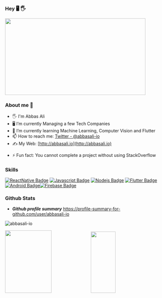 ### Hey  🖥️ 🖐️

<img src='https://i.pinimg.com/originals/8b/35/fe/8b35fef55fba1a201c9c7a11d3ec3d64.gif' width='460"' height='250"'>

### About me 🐬

- 🖐️ I'm Abbas Ali
- 🖥️ I’m currently Managing a few Tech Companies
- 🌱 I’m currently learning Machine Learning, Computer Vision and Flutter
- 📫 How to reach me: [Twitter - @abbasali-io](https://twitter.com/abbasali-io)
- ✍️ My Web: [http://abbasali.io](http://abbasali.io)
<!-- - 😄 Pronouns: He/His -->
- ⚡ Fun fact: You cannot complete a project without using StackOverflow

<!--
### Awards

- 🏅 Idea Award Hackathon HoChiMinh City 2020 - [Repository Here](https://github.com/hongvinhmobile/hackathon2020)
-->

### Skills

[![ReactNative Badge](https://img.shields.io/badge/-ReactNative-61DBFB?style=for-the-badge&labelColor=black&logo=react&logoColor=61DBFB)](#) [![Javascript Badge](https://img.shields.io/badge/-Javascript-F0DB4F?style=for-the-badge&labelColor=black&logo=javascript&logoColor=F0DB4F)](#) [![Nodejs Badge](https://img.shields.io/badge/-Nodejs-3C873A?style=for-the-badge&labelColor=black&logo=node.js&logoColor=3C873A)](#) [![Flutter Badge](https://img.shields.io/badge/-Flutter-007acc?style=for-the-badge&labelColor=black&logo=flutter&logoColor=007acc)](#) [![Android Badge](https://img.shields.io/badge/-Android-3C8749?style=for-the-badge&labelColor=black&logo=android&logoColor=3C8749)](#)[![Firebase Badge](https://img.shields.io/badge/-Firebase-e69514?style=for-the-badge&labelColor=black&logo=firebase&logoColor=ffa500)](#)


### Github Stats

- ***Github profile summary*** <a href="https://profile-summary-for-github.com/user/abbasali-io">https://profile-summary-for-github.com/user/abbasali-io</a>

<p>
<img src="https://github-readme-streak-stats.herokuapp.com/?user=abbasali-io&theme=blueberry" alt="abbasali-io"/>
</p>

<p>
<img src="https://github-readme-stats.vercel.app/api?username=abbasali-io&count_private=true&show_icons=true&theme=blueberry" width=55% height="204px"/>
<img src="https://github-readme-stats.vercel.app/api/top-langs/?username=abbasali-io&show_icons=true&layout=compact&cache_seconds=1800&langs_count=8&theme=blueberry&count_private=true&show_icons=true" width=40% height="200px"/>
</p>

<!--
**abbasali-io/abbasali-io** is a ✨ _special_ ✨ repository because its `README.md` (this file) appears on your GitHub profile.

Here are some ideas to get you started:

- 🔭 I’m currently working on ...
- 🌱 I’m currently learning ...
- 👯 I’m looking to collaborate on ...
- 🤔 I’m looking for help with ...
- 💬 Ask me about ...
- 📫 How to reach me: ...
- 😄 Pronouns: ...
- ⚡ Fun fact: ...
-->
